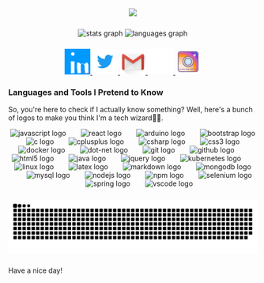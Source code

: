 
<h1 align="center">
    <img src="https://readme-typing-svg.herokuapp.com/?font=Consolas+New&size=35&duration=3000&pause=1000&color=18F733&center=true&width=500&lines=Hi+There+%F0%9F%91%8B;I'm+Akash+Bharambe!;" />
</h1>

<div align="center">
  <img src="https://github-readme-stats.vercel.app/api?username=Akash-Bharambe&hide_title=false&hide_rank=false&show_icons=true&include_all_commits=true&count_private=true&disable_animations=false&theme=transparent&locale=en&hide_border=false&order=1" height="150" alt="stats graph"  />
  <img src="https://github-readme-stats.vercel.app/api/top-langs?username=Akash-Bharambe&locale=en&hide_title=false&layout=compact&card_width=320&langs_count=5&theme=transparent&hide_border=false&order=2" height="150" alt="languages graph"  />
</div>

###

<p align="center">
    <a href="https://www.linkedin.com/in/bharambe-akash-eknath-0a7619200/" target="_blank">
        <img src="https://github.com/Akash-Bharambe/Akash-Bharambe/blob/main/assets/linkedin.gif" width="52" height="52"/>
    </a>
    <a href="https://x.com/AakashBharambe" target="_blank">
        <img src="https://github.com/Akash-Bharambe/Akash-Bharambe/blob/main/assets/twitter.gif" width="52" height="52" />
    </a>
    <a href="mailto:aakashbharambe100@gmail.com" target="_blank">
        <img src="https://github.com/Akash-Bharambe/Akash-Bharambe/blob/main/assets/gmail.gif" width="52" height="52"/>
    </a>
    <a href="https://api.whatsapp.com/send?phone=8411840325" target="_blank">
        <img src="https://github.com/Akash-Bharambe/Akash-Bharambe/blob/main/assets/whatsapp.gif" width="52" height="52"/>
    </a>
    <a href="https://www.instagram.com/_.sonuu._/" target="_blank">
        <img src="https://github.com/Akash-Bharambe/Akash-Bharambe/blob/main/assets/instagram1.gif" width="52" height="52" />
    </a>
</p>



###

### Languages and Tools I Pretend to Know

So, you're here to check if I actually know something? Well, here's a bunch of logos to make you think I'm a tech wizard🧙‍♂️.

<div align="center">
  <img src="https://cdn.jsdelivr.net/gh/devicons/devicon/icons/javascript/javascript-original.svg" height="40" alt="javascript logo"  />
  <img width="22" />
  <img src="https://cdn.jsdelivr.net/gh/devicons/devicon/icons/react/react-original.svg" height="40" alt="react logo"  />
  <img width="22" />
  <img src="https://cdn.jsdelivr.net/gh/devicons/devicon/icons/arduino/arduino-original.svg" height="40" alt="arduino logo"  />
  <img width="22" />
  <img src="https://cdn.jsdelivr.net/gh/devicons/devicon/icons/bootstrap/bootstrap-original.svg" height="40" alt="bootstrap logo"  />
  <img width="22" />
  <img src="https://cdn.jsdelivr.net/gh/devicons/devicon/icons/c/c-original.svg" height="40" alt="c logo"  />
  <img width="22" />
  <img src="https://cdn.jsdelivr.net/gh/devicons/devicon/icons/cplusplus/cplusplus-original.svg" height="40" alt="cplusplus logo"  />
  <img width="22" />
  <img src="https://cdn.jsdelivr.net/gh/devicons/devicon/icons/csharp/csharp-original.svg" height="40" alt="csharp logo"  />
  <img width="22" />
  <img src="https://cdn.jsdelivr.net/gh/devicons/devicon/icons/css3/css3-original.svg" height="40" alt="css3 logo"  />
  <img width="22" />
  <img src="https://cdn.jsdelivr.net/gh/devicons/devicon/icons/docker/docker-original.svg" height="40" alt="docker logo"  />
  <img width="22" />
  <img src="https://cdn.jsdelivr.net/gh/devicons/devicon/icons/dot-net/dot-net-original.svg" height="40" alt="dot-net logo"  />
  <img width="22" />
  <img src="https://cdn.jsdelivr.net/gh/devicons/devicon/icons/git/git-original.svg" height="40" alt="git logo"  />
  <img width="22" />
  <img src="https://cdn.jsdelivr.net/gh/devicons/devicon/icons/github/github-original.svg" height="40" alt="github logo"  />
  <img width="22" />
  <img src="https://cdn.jsdelivr.net/gh/devicons/devicon/icons/html5/html5-original.svg" height="40" alt="html5 logo"  />
  <img width="22" />
  <img src="https://cdn.jsdelivr.net/gh/devicons/devicon/icons/java/java-original.svg" height="40" alt="java logo"  />
  <img width="22" />
  <img src="https://cdn.jsdelivr.net/gh/devicons/devicon/icons/jquery/jquery-original.svg" height="40" alt="jquery logo"  />
  <img width="22" />
  <img src="https://cdn.jsdelivr.net/gh/devicons/devicon/icons/kubernetes/kubernetes-plain.svg" height="40" alt="kubernetes logo"  />
  <img width="22" />
  <img src="https://cdn.jsdelivr.net/gh/devicons/devicon/icons/linux/linux-original.svg" height="40" alt="linux logo"  />
  <img width="22" />
  <img src="https://cdn.jsdelivr.net/gh/devicons/devicon/icons/latex/latex-original.svg" height="40" alt="latex logo"  />
  <img width="22" />
  <img src="https://cdn.jsdelivr.net/gh/devicons/devicon/icons/markdown/markdown-original.svg" height="40" alt="markdown logo"  />
  <img width="22" />
  <img src="https://cdn.jsdelivr.net/gh/devicons/devicon/icons/mongodb/mongodb-original.svg" height="40" alt="mongodb logo"  />
  <img width="22" />
  <img src="https://cdn.jsdelivr.net/gh/devicons/devicon/icons/mysql/mysql-original.svg" height="40" alt="mysql logo"  />
  <img width="22" />
  <img src="https://cdn.jsdelivr.net/gh/devicons/devicon/icons/nodejs/nodejs-original.svg" height="40" alt="nodejs logo"  />
  <img width="22" />
  <img src="https://cdn.jsdelivr.net/gh/devicons/devicon/icons/npm/npm-original-wordmark.svg" height="40" alt="npm logo"  />
  <img width="22" />
  <img src="https://cdn.jsdelivr.net/gh/devicons/devicon/icons/selenium/selenium-original.svg" height="40" alt="selenium logo"  />
  <img width="22" />
  <img src="https://cdn.jsdelivr.net/gh/devicons/devicon/icons/spring/spring-original.svg" height="40" alt="spring logo"  />
  <img width="22" />
  <img src="https://cdn.jsdelivr.net/gh/devicons/devicon/icons/vscode/vscode-original.svg" height="40" alt="vscode logo"  />
</div>

###

<img alt="snake eating my contributions" src="https://raw.githubusercontent.com/Akash-Bharambe/Akash-Bharambe/output/github-contribution-grid-snake.svg" />

### 

Have a nice day!

